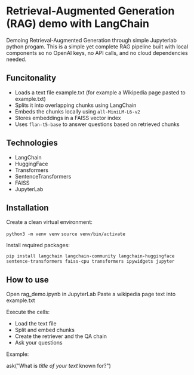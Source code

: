 # Retrieval-Augmented Generation (RAG) demo with LangChain

Demoing Retrieval-Augmented Generation through simple Jupyterlab python progam. This is a simple yet complete RAG pipeline built with local components so no OpenAI keys, no API calls, and no cloud dependencies needed.

## Funcitonality

- Loads a text file example.txt (for example a Wikipedia page pasted to example.txt)
- Splits it into overlapping chunks using LangChain
- Embeds the chunks locally using `all-MiniLM-L6-v2`
- Stores embeddings in a FAISS vector index
- Uses `flan-t5-base` to answer questions based on retrieved chunks

## Technologies

- LangChain
- HuggingFace
- Transformers
- SentenceTransformers
- FAISS
- JupyterLab

## Installation

Create a clean virtual environment:

```python3 -m venv venv```
```source venv/bin/activate```

Install required packages:

```pip install langchain langchain-community langchain-huggingface sentence-transformers faiss-cpu transformers ipywidgets jupyter```

## How to use 

Open rag_demo.ipynb in JupyterLab
Paste a wikipedia page text into example.txt

Execute the cells:

- Load the text file
- Split and embed chunks
- Create the retriever and the QA chain
- Ask your questions

Example:

ask("What is *title of your text* known for?")
